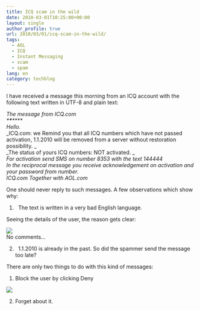 ```yaml
---
title: ICQ scam in the wild
date: 2010-03-01T10:25:00+00:00
layout: single
author_profile: true
url: 2010/03/01/icq-scam-in-the-wild/
tags:
  - AOL
  - ICQ
  - Instant Messaging
  - scam
  - spam
lang: en
category: techblog
---
```

I have received a message this morning from an ICQ account with the following text written in UTF-8 and plain text:

_The message from ICQ.com_  
_\***\***\****_  
_Hello._  
_ICQ.com: we Remind you that all ICQ numbers which have not passed activation, 1.1.2010 will be removed from a server without restoration possibility. _  
_The status of yours ICQ numbers: NOT activated. _  
_For activation send SMS on number 8353 with the text 144444_  
_In the reciprocal message you receive acknowledgement on activation and your password from number._  
_ICQ.com Together with AOL.com_

One should never reply to such messages. A few observations which show why:

1.   The text is written in a very bad English language.

Seeing the details of the user, the reason gets clear:

<div>
  <a href="http://4.bp.blogspot.com/_vaUVXcmC3OI/S4uOc6v79ZI/AAAAAAAABCM/c0oXMTE3nyM/s1600-h/icqdetails.png" imageanchor="1"><img border="0" src="http://4.bp.blogspot.com/_vaUVXcmC3OI/S4uOc6v79ZI/AAAAAAAABCM/c0oXMTE3nyM/s640/icqdetails.png" /></a>
</div>



<div>
  No comments&#8230;
</div>

2.   1.1.2010 is already in the past. So did the spammer send the message too late?

There are only two things to do with this kind of messages:  
1. Block the user by clicking Deny

<div>
  <a href="http://1.bp.blogspot.com/_vaUVXcmC3OI/S4uOf_TEJdI/AAAAAAAABCU/TdLI86snwao/s1600-h/icq-block.png" imageanchor="1"><img border="0" src="http://1.bp.blogspot.com/_vaUVXcmC3OI/S4uOf_TEJdI/AAAAAAAABCU/TdLI86snwao/s640/icq-block.png" /></a>
</div>

2. Forget about it.
